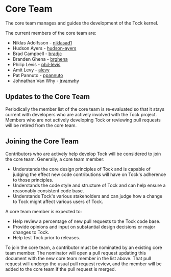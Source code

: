 Core Team
=========

The core team manages and guides the development of the Tock kernel.

The current members of the core team are:
 * Niklas Adolfsson - [niklasad1](https://github.com/niklasad1)
 * Hudson Ayers - [hudson-ayers](https://github.com/hudson-ayers)
 * Brad Campbell - [bradjc](https://github.com/bradjc)
 * Branden Ghena - [brghena](https://github.com/brghena)
 * Philip Levis - [phil-levis](https://github.com/phil-levis)
 * Amit Levy - [alevy](https://github.com/alevy)
 * Pat Pannuto - [ppannuto](https://github.com/ppannuto)
 * Johnathan Van Why - [jrvanwhy](https://github.com/jrvanwhy)


## Updates to the Core Team

Periodically the member list of the core team is re-evaluated so that it stays
current with developers who are actively involved with the Tock project. Members
who are not actively developing Tock or reviewing pull requests will be retired
from the core team.

## Joining the Core Team

Contributors who are actively help develop Tock will be considered to join the
core team. Generally, a core team member:

- Understands the core design principles of Tock and is capable of judging the
  effect new code contributions will have on Tock's adherence to those
  principles.
- Understands the code style and structure of Tock and can help ensure a
  reasonably consistent code base.
- Understands Tock's various stakeholders and can judge how a change to Tock
  might affect various users of Tock.

A core team member is expected to:

- Help review a percentage of new pull requests to the Tock code base.
- Provide opinions and input on substantial design decisions or major changes to
  Tock.
- Help test Tock prior to releases.

To join the core team, a contributor must be nominated by an existing core team
member. The nominator will open a pull request updating this document with the
new core team member in the list above. That pull request will undergo the usual
pull request review, and the member will be added to the core team if the pull
request is merged.
